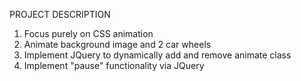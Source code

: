 PROJECT DESCRIPTION

1. Focus purely on CSS animation
2. Animate background image and 2 car wheels
3. Implement JQuery to dynamically add and remove animate class
4. Implement "pause" functionality via JQuery 


